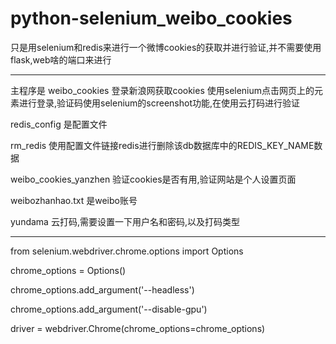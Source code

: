 # python-selenium_weibo_cookies


只是用selenium和redis来进行一个微博cookies的获取并进行验证,并不需要使用flask,web啥的端口来进行

---------------------------------------------------------------------------------------
主程序是 
weibo_cookies 登录新浪网获取cookies
使用selenium点击网页上的元素进行登录,验证码使用selenium的screenshot功能,在使用云打码进行验证



redis_config 是配置文件

rm_redis 使用配置文件链接redis进行删除该db数据库中的REDIS_KEY_NAME数据

weibo_cookies_yanzhen 验证cookies是否有用,验证网站是个人设置页面

weibozhanhao.txt 是weibo账号

yundama  云打码,需要设置一下用户名和密码,以及打码类型

-------------------------------------------------------------------------------------

from selenium.webdriver.chrome.options import Options

chrome_options = Options()


chrome_options.add_argument('--headless')


chrome_options.add_argument('--disable-gpu')


driver = webdriver.Chrome(chrome_options=chrome_options)


